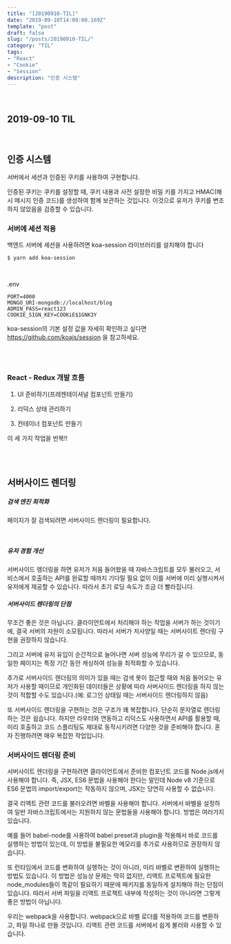 ```yaml
---
title: "[20190910-TIL]"
date: "2019-09-10T14:00:00.169Z"
template: "post"
draft: false
slug: "/posts/20190910-TIL/"
category: "TIL"
tags:
- "React"
- "Cookie"
- "Session"
description: "인증 시스템"
---
```


<br>

## 2019-09-10 TIL

<br>

## 인증 시스템

서버에서 세션과 인증된 쿠키를 사용하여 구현합니다.

인증된 쿠키는 쿠키를 설정할 때, 쿠키 내용과 사전 설정한 비밀 키를 가지고 HMAC(해시 메시지 인증 코드)를 생성하여 함께 보관하는 것입니다. 이것으로 유저가 쿠키를 변조하지 않았음을 검증할 수 있습니다.

### 서버에 세션 적용

백엔드 서버에 세션을 사용하려면 koa-session 라이브러리를 설치해야 합니다

`$ yarn add koa-session`

<br>

.env

```
PORT=4000
MONGO_URI-mongodb://localhost/blog
ADMIN_PASS=react123
COOKIE_SIGN_KEY=COOKiE$1GNK3Y
```

koa-session의 기본 설정 값을 자세히 확인하고 싶다면 https://github.com/koajs/session 을 참고하세요.

<br>
<br>

### React - Redux 개발 흐름

1. UI 준비하기(프레젠테이셔널 컴포넌트 만들기)

2. 리덕스 상태 관리하기

3. 컨테이너 컴포넌트 만들기

이 세 가지 작업을 반복!!


<br>
<br>

## 서버사이드 렌더링

##### 검색 엔진 최적화

페이지가 잘 검색되려면 서버사이드 렌더링이 필요합니다.

<br>

##### 유저 경험 개선

서버사이드 렝더링을 하면 유저가 처음 들어왔을 때 자바스크립트를 모두 불러오고, 서비스에서 호출하는 API를 완료할 때까지 기다릴 필요 없이 이를 서버에 미리 실행시켜서 유저에게 제공할 수 있습니다. 따라서 초기 로딩 속도가 조금 더 빨라집니다.

##### 서버사이드 렌더링의 단점

무조건 좋은 것은 아닙니다. 클라이언트에서 처리해야 하는 작업을 서버가 하는 것이기에, 결국 서버의 자원이 소모됩니다. 따라서 서버가 저사양일 때는 서버사이트 렌더링 구현을 권장하지 않습니다.

그리고 서버에 유저 유입이 순간적으로 늘어나면 서버 성능에 무리가 갈 수 있으므로, 동일한 페이지는 특정 기간 동안 캐싱하여 성능을 최적화할 수 있습니다.

추가로 서버사이드 렌더링의 의미가 있을 때는 검색 봇이 접근할 때와 처음 들어오는 유저가 사용할 때이므로 개인화된 데이터들은 상황에 따라 서버사이드 렌더링을 하지 않는 것이 적합할 수도 있습니다.(예: 로그인 상태일 때는 서버사이드 렌더링하지 않음)

또 서버사이드 렌더링을 구현하는 것은 구조가 꽤 복잡합니다.
단순히 문자열로 렌더링하는 것은 쉽습니다.
하지만 라우터와 연동하고 리덕스도 사용하면서 API를 활용할 때, 미리 호출하고 코드 스플리팅도 제대로 동작시키려면 다양한 것을 준비해야 합니다. 혼자 진행하려면 매우 복잡한 작업입니다.


### 서버사이드 렌더링 준비

서버사이트 렌더링을 구현하려면 클라이언트에서 준비한 컴포넌트 코드를 Node.js에서 사용해야 합니다. 즉, JSX, ES6 문법을 사용해야 한다는 말인데 Node v8 기준으로 ES6 문법의 import/export는 작동하지 않으며, JSX는 당연히 사용할 수 없습니다.

결국 리액트 관련 코드를 불러오려면 바벨을 사용해야 합니다. 서버에서 바벨을 설정하여 일반 자바스크립트에서는 지원하지 않는 문법들을 사용해야 합니다. 방법은 여러가지 있습니다.

예를 들어 babel-node를 사용하여 babel preset과 plugin을 적용해서 바로 코드를 실행하는 방법이 있는데, 이 방법을 불필요한 메모리를 추가로 사용하므로 권장하지 않습니다.

또 런타임에서 코드를 변화하여 실행하는 것이 아니라, 미리 바벨로 변환하여 실행하는 방법도 있습니다. 이 방법은 성능상 문제는 딱히 없지만, 리액트 프로젝트에 필요한 node_modules들이 똑같이 필요하기 때문에 패키지를 동일하게 설치해야 하는 단점이 있습니다. 따라서 서버 파일을 리액트 프로젝트 내부에 작성하는 것이 아니라면 그렇게 좋은 방법이 아닙니다.

우리는 webpack을 사용합니다. webpack으로 바벨 로더를 적용하여 코드를 변환하고, 파일 하나로 만들 것입니다. 리액트 관련 코드를 서버에서 쉽게 불러와 사용할 수 있습니다.

